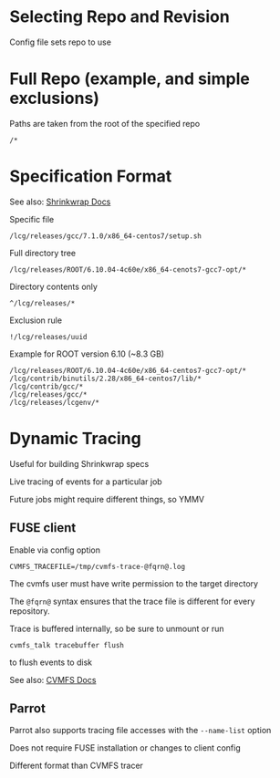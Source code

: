 Selecting Repo and Revision
===========================

Config file sets repo to use

Full Repo (example, and simple exclusions)
==========================================

Paths are taken from the root of the specified repo

    /*


Specification Format
====================

See also: [Shrinkwrap Docs](https://cvmfs.readthedocs.io/en/stable/cpt-shrinkwrap.html#cernvm-fs-shrinkwrap-layout)

Specific file

    /lcg/releases/gcc/7.1.0/x86_64-centos7/setup.sh

Full directory tree

    /lcg/releases/ROOT/6.10.04-4c60e/x86_64-cenots7-gcc7-opt/*

Directory contents only

    ^/lcg/releases/*

Exclusion rule

    !/lcg/releases/uuid

Example for ROOT version 6.10 (~8.3 GB)

    /lcg/releases/ROOT/6.10.04-4c60e/x86_64-centos7-gcc7-opt/*
    /lcg/contrib/binutils/2.28/x86_64-centos7/lib/*
    /lcg/contrib/gcc/*
    /lcg/releases/gcc/*
    /lcg/releases/lcgenv/*

Dynamic Tracing
===============

Useful for building Shrinkwrap specs

Live tracing of events for a particular job

Future jobs might require different things, so YMMV

FUSE client
-----------

Enable via config option

    CVMFS_TRACEFILE=/tmp/cvmfs-trace-@fqrn@.log

The cvmfs user must have write permission to the target directory

The `@fqrn@` syntax ensures that the trace file is different for every repository.

Trace is buffered internally, so be sure to unmount or run

    cvmfs_talk tracebuffer flush

to flush events to disk

See also: [CVMFS Docs](https://cvmfs.readthedocs.io/en/stable/cpt-tracer.html)

Parrot
------

Parrot also supports tracing file accesses with the `--name-list` option

Does not require FUSE installation or changes to client config

Different format than CVMFS tracer
